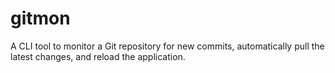 # gitmon
A CLI tool to monitor a Git repository for new commits, automatically pull the latest changes, and reload the application.
